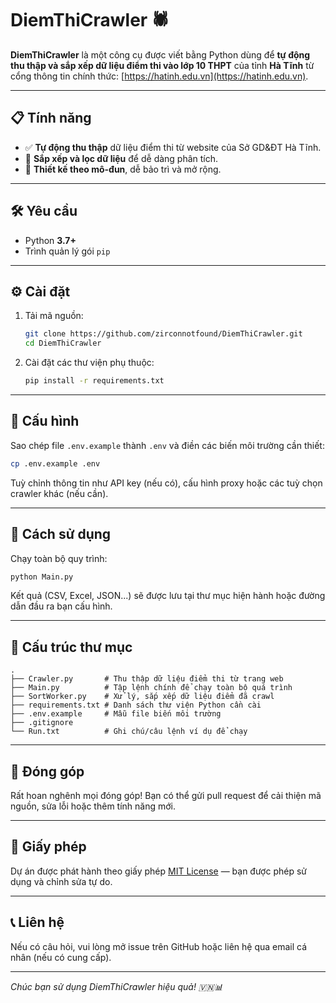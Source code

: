 # DiemThiCrawler 🕷️

**DiemThiCrawler** là một công cụ được viết bằng Python dùng để **tự động thu thập và sắp xếp dữ liệu điểm thi vào lớp 10 THPT** của tỉnh **Hà Tĩnh** từ cổng thông tin chính thức: [https://hatinh.edu.vn](https://hatinh.edu.vn).

---

## 📋 Tính năng

- ✅ **Tự động thu thập** dữ liệu điểm thi từ website của Sở GD&ĐT Hà Tĩnh.
- 🔢 **Sắp xếp và lọc dữ liệu** để dễ dàng phân tích.
- 🧠 **Thiết kế theo mô-đun**, dễ bảo trì và mở rộng.

---

## 🛠️ Yêu cầu

- Python **3.7+**
- Trình quản lý gói `pip`

---

## ⚙️ Cài đặt

1. Tải mã nguồn:
   ```bash
   git clone https://github.com/zirconnotfound/DiemThiCrawler.git
   cd DiemThiCrawler
   ```

2. Cài đặt các thư viện phụ thuộc:
   ```bash
   pip install -r requirements.txt
   ```

---

## 🧪 Cấu hình

Sao chép file `.env.example` thành `.env` và điền các biến môi trường cần thiết:

```bash
cp .env.example .env
```

Tuỳ chỉnh thông tin như API key (nếu có), cấu hình proxy hoặc các tuỳ chọn crawler khác (nếu cần).

---

## 🚀 Cách sử dụng

Chạy toàn bộ quy trình:
```bash
python Main.py
```

Kết quả (CSV, Excel, JSON...) sẽ được lưu tại thư mục hiện hành hoặc đường dẫn đầu ra bạn cấu hình.

---

## 📂 Cấu trúc thư mục

```
.
├── Crawler.py       # Thu thập dữ liệu điểm thi từ trang web
├── Main.py          # Tập lệnh chính để chạy toàn bộ quá trình
├── SortWorker.py    # Xử lý, sắp xếp dữ liệu điểm đã crawl
├── requirements.txt # Danh sách thư viện Python cần cài
├── .env.example     # Mẫu file biến môi trường
├── .gitignore
└── Run.txt          # Ghi chú/câu lệnh ví dụ để chạy
```

---

## 📝 Đóng góp

Rất hoan nghênh mọi đóng góp! Bạn có thể gửi pull request để cải thiện mã nguồn, sửa lỗi hoặc thêm tính năng mới.

---

## 🧾 Giấy phép

Dự án được phát hành theo giấy phép [MIT License](LICENSE) — bạn được phép sử dụng và chỉnh sửa tự do.

---

## 📞 Liên hệ

Nếu có câu hỏi, vui lòng mở issue trên GitHub hoặc liên hệ qua email cá nhân (nếu có cung cấp).

---

*Chúc bạn sử dụng DiemThiCrawler hiệu quả! 🇻🇳📊*
